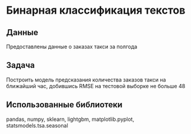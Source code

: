 # Бинарная классификация текстов
## Данные
Предоставлены данные о заказах такси за полгода
## Задача
Построить модель предсказания количества заказов такси на ближайший час, добившись RMSE на тестовой выборке не больше 48
## Использованные библиотеки
pandas, numpy, sklearn, lightgbm, matplotlib.pyplot, statsmodels.tsa.seasonal
